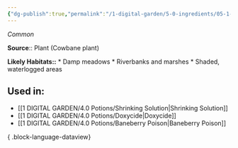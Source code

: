 ```yaml
---
{"dg-publish":true,"permalink":"/1-digital-garden/5-0-ingredients/05-1-plants/bundle-of-cowbane/","tags":["ingredient","common"]}
---
```


*Common*

**Source**:: Plant (Cowbane plant)

**Likely Habitats::** * Damp meadows * Riverbanks and marshes * Shaded, waterlogged areas

## Used in:
- [[1 DIGITAL GARDEN/4.0 Potions/Shrinking Solution\|Shrinking Solution]]
- [[1 DIGITAL GARDEN/4.0 Potions/Doxycide\|Doxycide]]
- [[1 DIGITAL GARDEN/4.0 Potions/Baneberry Poison\|Baneberry Poison]]

{ .block-language-dataview}

